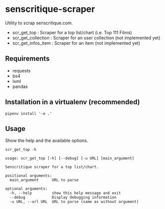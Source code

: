 # senscritique-scraper

Utility to scrap senscritique.com.

- scr_get_top : Scraper for a top list/chart (i.e. Top 111 Films)
- scr_get_collection : Scraper for an user collection (not implemented yet)
- scr_get_infos_item : Scraper for an item (not implemented yet)

## Requirements

- requests
- bs4
- lxml
- pandas

## Installation in a virtualenv (recommended)

```
pipenv install '-e .'
```

## Usage

Show the help and the available options.

```
scr_get_top -h
```

```
usage: scr_get_top [-h] [--debug] [-u URL] [main_argument]

Senscritique scraper for a top list/chart.

positional arguments:
  main_argument      URL to parse

optional arguments:
  -h, --help         show this help message and exit
  --debug            Display debugging information
  -u URL, --url URL  URL to parse (same as without argument)
```

